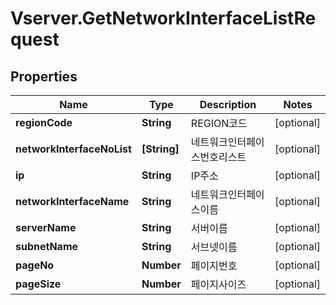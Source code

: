 # Vserver.GetNetworkInterfaceListRequest

## Properties
Name | Type | Description | Notes
------------ | ------------- | ------------- | -------------
**regionCode** | **String** | REGION코드 | [optional] 
**networkInterfaceNoList** | **[String]** | 네트워크인터페이스번호리스트 | [optional] 
**ip** | **String** | IP주소 | [optional] 
**networkInterfaceName** | **String** | 네트워크인터페이스이름 | [optional] 
**serverName** | **String** | 서버이름 | [optional] 
**subnetName** | **String** | 서브넷이름 | [optional] 
**pageNo** | **Number** | 페이지번호 | [optional] 
**pageSize** | **Number** | 페이지사이즈 | [optional] 


